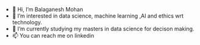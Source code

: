- 👋 Hi, I’m Balaganesh Mohan
- 👀 I’m interested in data science, machine learning ,AI and ethics wrt technology.
- 🌱 I’m currently studying my masters in data science for decison making.
- 📫 You can reach me on linkedin

